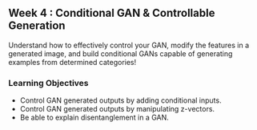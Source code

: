 ## Week 4 : Conditional GAN & Controllable Generation <br>
Understand how to effectively control your GAN, modify the features in a generated image, and build conditional GANs capable of generating examples from determined categories! <br>
### Learning Objectives
- Control GAN generated outputs by adding conditional inputs.
- Control GAN generated outputs by manipulating z-vectors.
- Be able to explain disentanglement in a GAN.
